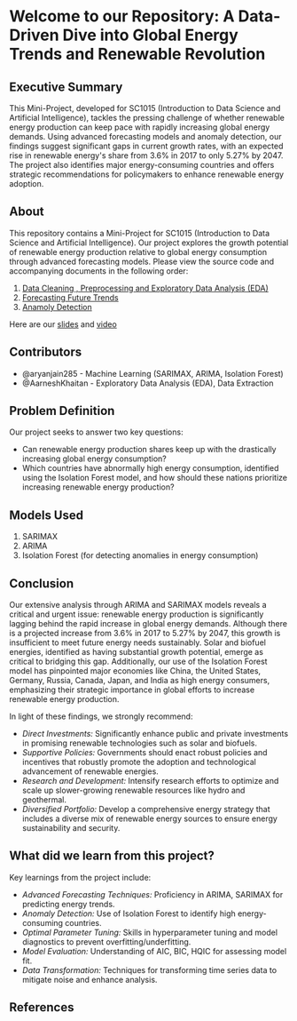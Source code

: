 # Welcome to our Repository: A Data-Driven Dive into Global Energy Trends and Renewable Revolution

## Executive Summary

This Mini-Project, developed for SC1015 (Introduction to Data Science and Artificial Intelligence), tackles the pressing challenge of whether renewable energy production can keep pace with rapidly increasing global energy demands. Using advanced forecasting models and anomaly detection, our findings suggest significant gaps in current growth rates, with an expected rise in renewable energy's share from 3.6% in 2017 to only 5.27% by 2047. The project also identifies major energy-consuming countries and offers strategic recommendations for policymakers to enhance renewable energy adoption.

## About

This repository contains a Mini-Project for SC1015 (Introduction to Data Science and Artificial Intelligence). Our project explores the growth potential of renewable energy production relative to global energy consumption through advanced forecasting models. Please view the source code and accompanying documents in the following order:

1. [Data Cleaning , Preprocessing and Exploratory Data Analysis (EDA)](https://github.com/AarneshKhaitan/Energy-trends-forecast-SC1015/blob/main/Data%20Cleaning%20and%20Exploratory%20Data%20Analysis.ipynb)
2. [Forecasting Future Trends](https://github.com/AarneshKhaitan/Energy-trends-forecast-SC1015/blob/main/Forecasting.ipynb)
3. [Anamoly Detection](https://github.com/AarneshKhaitan/Energy-trends-forecast-SC1015/blob/main/AnamolyDetectionOfCountryConsumption.ipynb)

Here are our [slides](https://www.canva.com/design/DAGDD6tanBs/46au_mn7-X3wHc3-88UCgQ/edit?utm_content=DAGDD6tanBs&utm_campaign=designshare&utm_medium=link2&utm_source=sharebutton) and [video](https://www.youtube.com/watch?v=1NE82i3MVQQ)

## Contributors

- @aryanjain285 - Machine Learning (SARIMAX, ARIMA, Isolation Forest)
- @AarneshKhaitan - Exploratory Data Analysis (EDA), Data Extraction

## Problem Definition

Our project seeks to answer two key questions:
- Can renewable energy production shares keep up with the drastically increasing global energy consumption?
- Which countries have abnormally high energy consumption, identified using the Isolation Forest model, and how should these nations prioritize increasing renewable energy production?

## Models Used

1. SARIMAX
2. ARIMA
3. Isolation Forest (for detecting anomalies in energy consumption)

## Conclusion

Our extensive analysis through ARIMA and SARIMAX models reveals a critical and urgent issue: renewable energy production is significantly lagging behind the rapid increase in global energy demands. Although there is a projected increase from 3.6% in 2017 to 5.27% by 2047, this growth is insufficient to meet future energy needs sustainably. Solar and biofuel energies, identified as having substantial growth potential, emerge as critical to bridging this gap. Additionally, our use of the Isolation Forest model has pinpointed major economies like China, the United States, Germany, Russia, Canada, Japan, and India as high energy consumers, emphasizing their strategic importance in global efforts to increase renewable energy production.

In light of these findings, we strongly recommend:
- *Direct Investments:* Significantly enhance public and private investments in promising renewable technologies such as solar and biofuels.
- *Supportive Policies:* Governments should enact robust policies and incentives that robustly promote the adoption and technological advancement of renewable energies.
- *Research and Development:* Intensify research efforts to optimize and scale up slower-growing renewable resources like hydro and geothermal.
- *Diversified Portfolio:* Develop a comprehensive energy strategy that includes a diverse mix of renewable energy sources to ensure energy sustainability and security.

## What did we learn from this project?

Key learnings from the project include:
- *Advanced Forecasting Techniques:* Proficiency in ARIMA, SARIMAX for predicting energy trends.
- *Anomaly Detection:* Use of Isolation Forest to identify high energy-consuming countries.
- *Optimal Parameter Tuning:* Skills in hyperparameter tuning and model diagnostics to prevent overfitting/underfitting.
- *Model Evaluation:* Understanding of AIC, BIC, HQIC for assessing model fit.
- *Data Transformation:* Techniques for transforming time series data to mitigate noise and enhance analysis.

## References
